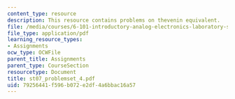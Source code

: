 ```yaml
---
content_type: resource
description: This resource contains problems on thevenin equivalent.
file: /media/courses/6-101-introductory-analog-electronics-laboratory-spring-2007/79256441f596b072e2df4a6bbac16a57_st07_problemset_4.pdf
file_type: application/pdf
learning_resource_types:
- Assignments
ocw_type: OCWFile
parent_title: Assignments
parent_type: CourseSection
resourcetype: Document
title: st07_problemset_4.pdf
uid: 79256441-f596-b072-e2df-4a6bbac16a57
---
```

